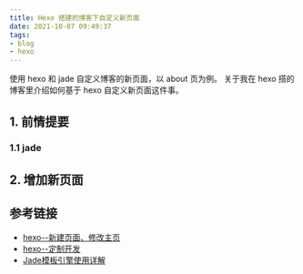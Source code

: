 ```yaml
---
title: Hexo 搭建的博客下自定义新页面
date: 2021-10-07 09:49:37
tags:
- blog
- hexo
---
```


使用 hexo 和 jade 自定义博客的新页面，以 about 页为例。
关于我在 hexo 搭的博客里介绍如何基于 hexo 自定义新页面这件事。

<!-- more -->

## 1. 前情提要

### 1.1 jade

## 2. 增加新页面


## 参考链接
- [hexo--新建页面、修改主页](http://www.manongjc.com/detail/8-tapvdvhhfcecwin.html)
- [hexo--定制开发](https://www.cnblogs.com/cowboybusy/p/11146634.html)
- [Jade模板引擎使用详解](https://www.cnblogs.com/Mr-liyang/p/7677059.html)
